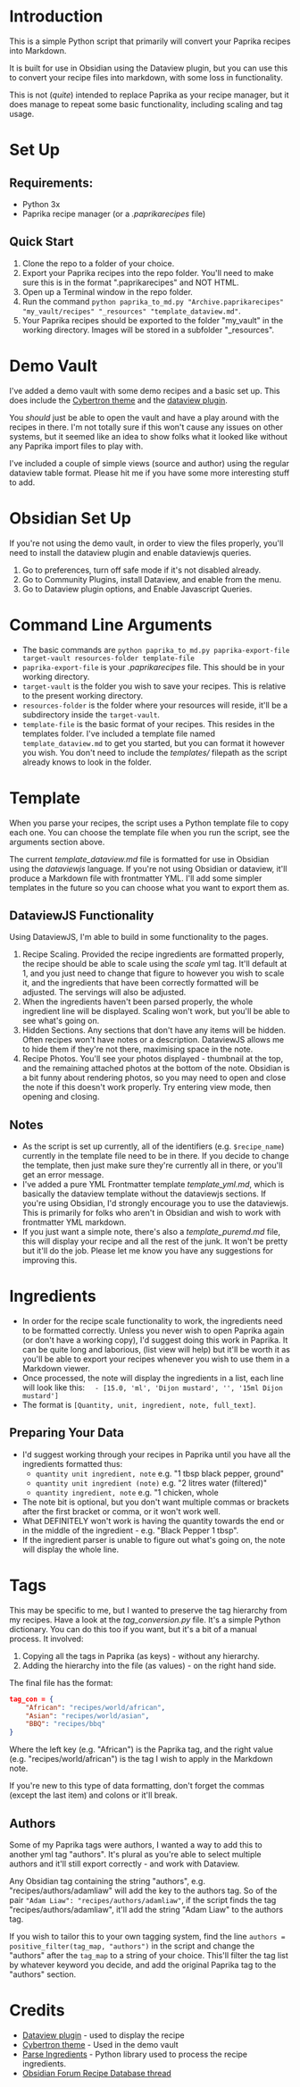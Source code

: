 # Introduction

This is a simple Python script that primarily will convert your Paprika recipes into Markdown. 

It is built for use in Obsidian using the Dataview plugin, but you can use this to convert your recipe files into markdown, with some loss in functionality.

This is not (*quite*) intended to replace Paprika as your recipe manager, but it does manage to repeat some basic functionality, including scaling and tag usage. 

# Set Up
## Requirements: 

- Python 3x 
- Paprika recipe manager (or a *.paprikarecipes* file)
## Quick Start

1. Clone the repo to a folder of your choice.
2. Export your Paprika recipes into the repo folder. You'll need to make sure this is in the format ".paprikarecipes" and NOT HTML. 
3. Open up a Terminal window in the repo folder. 
4. Run the command `python paprika_to_md.py "Archive.paprikarecipes" "my_vault/recipes" "_resources" "template_dataview.md"`. 
5. Your Paprika recipes should be exported to the folder "my_vault" in the working directory. Images will be stored in a subfolder "_resources".
# Demo Vault

I've added a demo vault with some demo recipes and a basic set up. This does include the [Cybertron theme](https://github.com/nickmilo/Cybertron) and the [dataview plugin](https://github.com/blacksmithgu/obsidian-dataview/).

You *should* just be able to open the vault and have a play around with the recipes in there. I'm not totally sure if this won't cause any issues on other systems, but it seemed like an idea to show folks what it looked like without any Paprika import files to play with.

I've included a couple of simple views (source and author) using the regular dataview table format. Please hit me if you have some more interesting stuff to add. 

# Obsidian Set Up

If you're not using the demo vault, in order to view the files properly, you'll need to install the dataview plugin and enable dataviewjs queries. 

1. Go to preferences, turn off safe mode if it's not disabled already. 
2. Go to Community Plugins, install Dataview, and enable from the menu. 
3. Go to Dataview plugin options, and Enable Javascript Queries. 

# Command Line Arguments

- The basic commands are `python paprika_to_md.py paprika-export-file target-vault resources-folder template-file`
- `paprika-export-file` is your *.paprikarecipes* file. This should be in your working directory. 
- `target-vault` is the folder you wish to save your recipes. This is relative to the present working directory. 
- `resources-folder` is the folder where your resources will reside, it'll be a subdirectory inside the `target-vault`. 
- `template-file` is the basic format of your recipes. This resides in the templates folder. I've included a template file named `template_dataview.md` to get you started, but you can format it however you wish. You don't need to include the *templates/* filepath as the script already knows to look in the folder. 

# Template

When you parse your recipes, the script uses a Python template file to copy each one. You can choose the template file when you run the script, see the arguments section above. 

The current *template_dataview.md* file is formatted for use in Obsidian using the *dataviewjs* language. If you're not using Obsidian or dataview, it'll produce a Markdown file with frontmatter YML. I'll add some simpler templates in the future so you can choose what you want to export them as.

## DataviewJS Functionality

Using DataviewJS, I'm able to build in some functionality to the pages. 

1. Recipe Scaling. Provided the recipe ingredients are formatted properly, the recipe should be able to scale using the *scale* yml tag. It'll default at 1, and you just need to change that figure to however you wish to scale it, and the ingredients that have been correctly formatted will be adjusted. The servings will also be adjusted.
2. When the ingredients haven't been parsed properly, the whole ingredient line will be displayed. Scaling won't work, but you'll be able to see what's going on.
3. Hidden Sections. Any sections that don't have any items will be hidden. Often recipes won't have notes or a description. DataviewJS allows me to hide them if they're not there, maximising space in the note. 
4. Recipe Photos. You'll see your photos displayed - thumbnail at the top, and the remaining attached photos at the bottom of the note. Obsidian is a bit funny about rendering photos, so you may need to open and close the note if this doesn't work properly. Try entering view mode, then opening and closing. 
## Notes

- As the script is set up currently, all of the identifiers (e.g. `$recipe_name`) currently in the template file  need to be in there. If you decide to change the template, then just make sure they're currently all in there, or you'll get an error message.
- I've added a pure YML Frontmatter template *template_yml.md*, which is basically the dataview template without the dataviewjs sections. If you're using Obsidian, I'd strongly encourage you to use the dataviewjs. This is primarily for folks who aren't in Obsidian and wish to work with frontmatter YML markdown. 
- If you just want a simple note, there's also a *template_puremd.md* file, this will display your recipe and all the rest of the junk. It won't be pretty but it'll do the job. Please let me know you have any suggestions for improving this.


# Ingredients

- In order for the recipe scale functionality to work, the ingredients need to be formatted correctly. Unless you never wish to open Paprika again (or don't have a working copy), I'd suggest doing this work in Paprika. It can be quite long and laborious, (list view will help) but it'll be worth it as you'll be able to export your recipes whenever you wish to use them in a Markdown viewer.
- Once processed, the note will display the ingredients in a list, each line will look like this:
`  - [15.0, 'ml', 'Dijon mustard', '', '15ml Dijon mustard']`
- The format is `[Quantity, unit, ingredient, note, full_text]`. 

## Preparing Your Data

- I'd suggest working through your recipes in Paprika until you have all the ingredients formatted thus: 
  - `quantity unit ingredient, note` e.g. "1 tbsp black pepper, ground"
  - `quantity unit ingredient (note)` e.g. "2 litres water (filtered)"
  - `quantity ingredient, note` e.g. "1 chicken, whole
- The note bit is optional, but you don't want multiple commas or brackets after the first bracket or comma, or it won't work well.
- What DEFINITELY won't work is having the quantity towards the end or in the middle of the ingredient - e.g. "Black Pepper 1 tbsp". 
- If the ingredient parser is unable to figure out what's going on, the note will display the whole line. 

# Tags

This may be specific to me, but I wanted to preserve the tag hierarchy from my recipes. Have a look at the *tag_conversion.py* file. It's a simple Python dictionary. You can do this too if you want, but it's a bit of a manual process. It involved:

1. Copying all the tags in Paprika (as keys) - without any hierarchy.
2. Adding the hierarchy into the file (as values) - on the right hand side. 

The final file has the format:

```JSON
tag_con = {
    "African": "recipes/world/african",
    "Asian": "recipes/world/asian",
    "BBQ": "recipes/bbq"
}
```
Where the left key (e.g. "African") is the Paprika tag, and the right value (e.g. "recipes/world/african") is the tag I wish to apply in the Markdown note. 

If you're new to this type of data formatting, don't forget the commas (except the last item) and colons or it'll break. 
## Authors

Some of my Paprika tags were authors, I wanted a way to add this to another yml tag "authors". It's plural as you're able to select multiple authors and it'll still export correctly - and work with Dataview.

Any Obsidian tag containing the string "authors", e.g. "recipes/authors/adamliaw" will add the key to the authors tag. So of the pair `"Adam Liaw": "recipes/authors/adamliaw"`, if the script finds the tag "recipes/authors/adamliaw", it'll add the string "Adam Liaw" to the authors tag. 

If you wish to tailor this to your own tagging system, find the line `authors = positive_filter(tag_map, "authors")` in the script and change the "authors" after the `tag_map` to a string of your choice. This'll filter the tag list by whatever keyword you decide, and add the original Paprika tag to the "authors" section. 
# Credits

- [Dataview plugin](https://github.com/blacksmithgu/obsidian-dataview/) - used to display the recipe
- [Cybertron theme](https://github.com/nickmilo/Cybertron) - Used in the demo vault
- [Parse Ingredients](https://github.com/MichielMag/parse-ingredients) - Python library used to process the recipe ingredients.
- [Obsidian Forum Recipe Database thread](https://forum.obsidian.md/t/help-howto-build-recipe-database-in-obsidian-complex/19548/52)